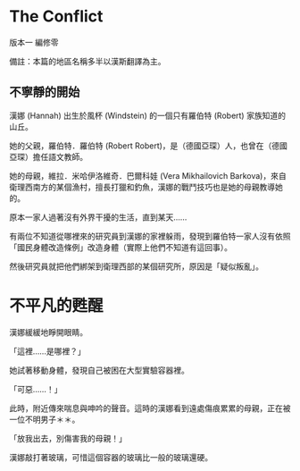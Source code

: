 # The Conflict

版本一 編修零

備註：本篇的地區名稱多半以漢斯翻譯為主。

## 不寧靜的開始

漢娜 (Hannah) 出生於風杯 (Windstein) 的一個只有羅伯特 (Robert) 家族知道的山丘。

她的父親，羅伯特．羅伯特 (Robert Robert)，是（德國亞琛）人，也曾在（德國亞琛）擔任語文教師。

她的母親，維拉．米哈伊洛維奇．巴爾科娃 (Vera Mikhailovich Barkova)，來自衛理西南方的某個漁村，擅長打獵和釣魚，漢娜的戰鬥技巧也是她的母親教導她的。

原本一家人過著沒有外界干擾的生活，直到某天……

有兩位不知道從哪裡來的研究員到漢娜的家裡躲雨，發現到羅伯特一家人沒有依照「國民身體改造條例」改造身體（實際上他們不知道有這回事）。

然後研究員就把他們綁架到衛理西部的某個研究所，原因是「疑似叛亂」。

# 不平凡的甦醒

漢娜緩緩地睜開眼睛。

「這裡……是哪裡？」

她試著移動身體，發現自己被困在大型實驗容器裡。

「可惡……！」

此時，附近傳來喘息與呻吟的聲音。這時的漢娜看到遠處傷痕累累的母親，正在被一位不明男子＊＊。

「放我出去，別傷害我的母親！」

漢娜敲打著玻璃，可惜這個容器的玻璃比一般的玻璃還硬。
